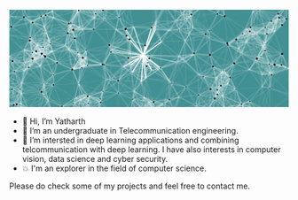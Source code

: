 ![alt text](https://github.com/yangsong24/yangsong24/blob/main/nn.png)

- 👋 Hi, I’m Yatharth
- 👀 I’m an undergraduate in Telecommunication engineering.
- 🌱 I’m intersted in deep learning
 applications and combining telcommunication with deep learning.
 I have also interests in computer vision, data science and cyber security.
 - 💥 I'm an explorer in the field of computer science.
 
 Please do check some of my projects and feel free to contact me.

<!---
yangsong24/yangsong24 is a ✨ special ✨ repository because its `README.md` (this file) appears on your GitHub profile.
You can click the Preview link to take a look at your changes.
--->
